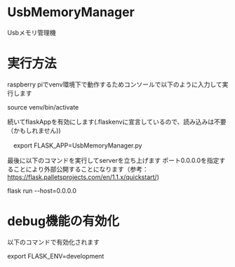 # UsbMemoryManager
Usbメモリ管理機

# 実行方法

raspberry piでvenv環境下で動作するためコンソールで以下のように入力して実行します

 source venv/bin/activate
 
続いてflaskAppを有効にします(.flaskenvに宣言しているので、読み込みは不要（かもしれません))

　export FLASK_APP=UsbMemoryManager.py

最後に以下のコマンドを実行してserverを立ち上げます
ポート0.0.0.0を指定することにより外部公開することになります（参考：https://flask.palletsprojects.com/en/1.1.x/quickstart/)

 flask run --host=0.0.0.0
 
# debug機能の有効化

以下のコマンドで有効化されます

 export FLASK_ENV=development

